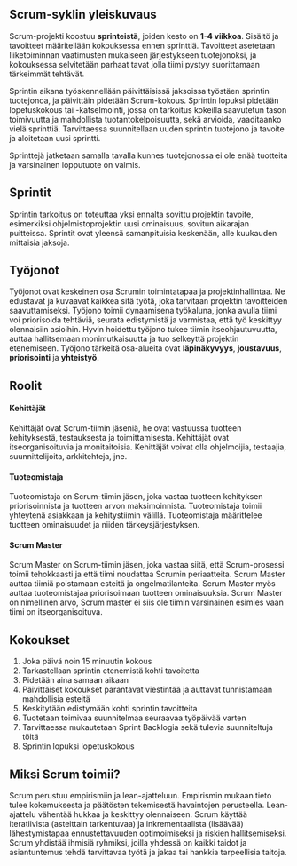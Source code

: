 
## Scrum-syklin yleiskuvaus

Scrum-projekti koostuu **sprinteistä**, joiden kesto on **1-4 viikkoa**. Sisältö ja tavoitteet määritellään kokouksessa ennen
sprinttiä. Tavoitteet asetetaan liiketoiminnan vaatimusten mukaiseen järjestykseen tuotejonoksi, ja kokouksessa selvitetään
parhaat tavat jolla tiimi pystyy suorittamaan tärkeimmät tehtävät.

Sprintin aikana työskennellään päivittäisissä jaksoissa työstäen sprintin tuotejonoa, ja päivittäin pidetään Scrum-kokous.
Sprintin lopuksi pidetään lopetuskokous tai -katselmointi, jossa on tarkoitus kokeilla saavutetun tason toimivuutta
ja mahdollista tuotantokelpoisuutta, sekä arvioida, vaaditaanko vielä sprinttiä. Tarvittaessa suunnitellaan uuden
sprintin tuotejono ja tavoite ja aloitetaan uusi sprintti.

Sprinttejä jatketaan samalla tavalla kunnes tuotejonossa ei ole enää tuotteita ja varsinainen lopputuote on valmis.

## Sprintit

Sprintin tarkoitus on toteuttaa yksi ennalta sovittu projektin tavoite, esimerkiksi ohjelmistoprojektin uusi ominaisuus, sovitun aikarajan puitteissa. Sprintit ovat yleensä samanpituisia keskenään, alle kuukauden mittaisia jaksoja.

## Työjonot
Työjonot ovat keskeinen osa Scrumin toimintatapaa ja projektinhallintaa. Ne edustavat ja kuvaavat kaikkea sitä työtä, joka tarvitaan projektin tavoitteiden saavuttamiseksi. Työjono toimii dynaamisena työkaluna, jonka avulla tiimi voi priorisoida tehtäviä, seurata edistymistä ja varmistaa, että työ keskittyy olennaisiin asioihin. Hyvin hoidettu työjono tukee tiimin itseohjautuvuutta, auttaa hallitsemaan monimutkaisuutta ja tuo selkeyttä projektin etenemiseen. Työjono tärkeitä osa-alueita ovat __läpinäkyvyys__, __joustavuus__, __priorisointi__ ja __yhteistyö__.

## Roolit

#### Kehittäjät
Kehittäjät ovat Scrum-tiimin jäseniä, he ovat vastuussa tuotteen kehityksestä, testauksesta ja toimittamisesta. Kehittäjät ovat itseorganisoituvia ja monitaitoisia. Kehittäjät voivat olla ohjelmoijia, testaajia, suunnittelijoita, arkkitehteja, jne.

#### Tuoteomistaja
Tuoteomistaja on Scrum-tiimin jäsen, joka vastaa tuotteen kehityksen priorisoinnista ja tuotteen arvon maksimoinnista. Tuoteomistaja toimii yhteytenä asiakkaan ja kehitystiimin välillä. Tuoteomistaja määrittelee tuotteen ominaisuudet ja niiden tärkeysjärjestyksen.

#### Scrum Master
Scrum Master on Scrum-tiimin jäsen, joka vastaa siitä, että Scrum-prosessi toimii tehokkaasti ja että tiimi noudattaa Scrumin periaatteita. Scrum Master auttaa tiimiä poistamaan esteitä ja ongelmatilanteita. Scrum Master myös auttaa tuoteomistajaa priorisoimaan tuotteen ominaisuuksia. Scrum Master on nimellinen arvo, Scrum master ei siis ole tiimin varsinainen esimies vaan tiimi on itseorganisoituva.

## Kokoukset

1. Joka päivä noin 15 minuutin kokous
2. Tarkastellaan sprintin etenemistä kohti tavoitetta
3. Pidetään aina samaan aikaan
4. Päivittäiset kokoukset parantavat viestintää ja auttavat tunnistamaan mahdollisia esteitä
5. Keskitytään edistymään kohti sprintin tavoitteita
6. Tuotetaan toimivaa suunnitelmaa seuraavaa työpäivää varten
7. Tarvittaessa mukautetaan Sprint Backlogia sekä tulevia suunniteltuja töitä
8. Sprintin lopuksi lopetuskokous

## Miksi Scrum toimii?

Scrum perustuu empirismiin ja lean-ajatteluun. Empirismin mukaan tieto tulee kokemuksesta ja
päätösten tekemisestä havaintojen perusteella. Lean-ajattelu vähentää hukkaa ja keskittyy
olennaiseen.
Scrum käyttää iteratiivista (asteittain tarkentuvaa) ja inkrementaalista (lisäävää)
lähestymistapaa ennustettavuuden optimoimiseksi ja riskien hallitsemiseksi. Scrum yhdistää
ihmisiä ryhmiksi, joilla yhdessä on kaikki taidot ja asiantuntemus tehdä tarvittavaa työtä ja jakaa
tai hankkia tarpeellisia taitoja.
